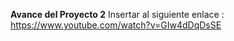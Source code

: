 **Avance del Proyecto 2**
Insertar al siguiente enlace : https://www.youtube.com/watch?v=GIw4dDqDsSE 

